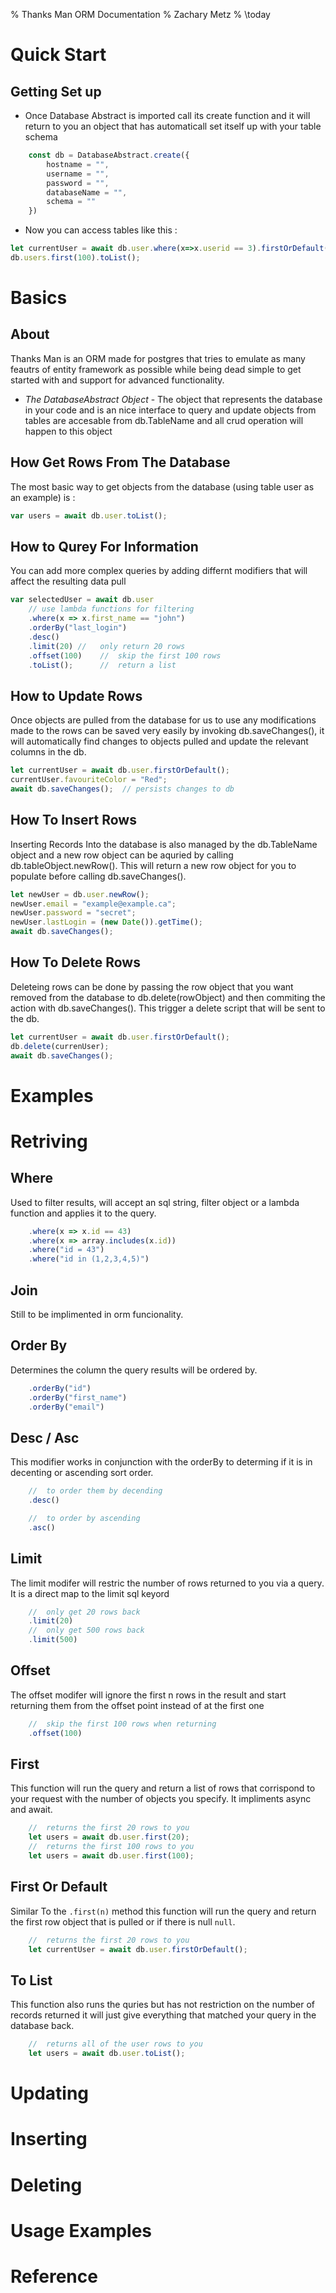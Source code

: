% Thanks Man ORM Documentation
% Zachary Metz
% \today


#   Quick Start


##  Getting Set up 
- Once Database Abstract is imported call its create function and it will return to you an object that has automaticall set itself up with your table schema
```js 
    const db = DatabaseAbstract.create({
        hostname = "",
        username = "",
        password = "",
        databaseName = "",
        schema = ""
    })
```
- Now you can access tables like this : 
```js
let currentUser = await db.user.where(x=>x.userid == 3).firstOrDefault();
db.users.first(100).toList();
```

#  Basics 

## About

Thanks Man is an ORM made for postgres that tries to emulate as many feautrs of entity framework as possible while being dead simple to get started with and support for advanced functionality.

- *The DatabaseAbstract Object* - The object that represents the database in your code and is an nice interface to query and update objects from tables are accesable from db.TableName and all crud operation will happen to this object 



## How Get Rows From The Database

The most basic way to get objects from the database (using table user as an example) is :
```js
var users = await db.user.toList();
```


## How to Qurey For Information

You can add more complex queries by adding differnt modifiers that will affect the resulting data pull 
```js
var selectedUser = await db.user
    // use lambda functions for filtering 
    .where(x => x.first_name == "john") 
    .orderBy("last_login")  
    .desc()
    .limit(20) //   only return 20 rows
    .offset(100)    //  skip the first 100 rows 
    .toList();      //  return a list
```


## How to Update Rows

Once objects are pulled from the database for us to use any modifications made to the rows can be saved very easily by invoking db.saveChanges(), it will automatically find changes to objects pulled and update the relevant columns in the db.

```js
let currentUser = await db.user.firstOrDefault();
currentUser.favouriteColor = "Red";
await db.saveChanges();  // persists changes to db
```

##  How To Insert Rows

Inserting Records Into the database is also managed by the db.TableName object and a new row object can be aquried by calling db.tableObject.newRow(). This will return a new row object for you to populate before calling db.saveChanges().

```js
let newUser = db.user.newRow();
newUser.email = "example@example.ca";
newUser.password = "secret";
newUser.lastLogin = (new Date()).getTime();
await db.saveChanges();

```

##  How To Delete Rows

Deleteing rows can be done by passing the row object that you want removed from the database to db.delete(rowObject) and then commiting the action with db.saveChanges(). This trigger a delete script that will be sent to the db. 

```js
let currentUser = await db.user.firstOrDefault();
db.delete(currenUser);
await db.saveChanges();
```



#   Examples 

#  Retriving

## Where

Used to filter results, will accept an sql string, filter object or a lambda function and applies it to the query. 
```js
    .where(x => x.id == 43)
    .where(x => array.includes(x.id))
    .where("id = 43")
    .where("id in (1,2,3,4,5)")

```

## Join

Still to be implimented in orm funcionality.

## Order By

Determines the column the query results will be ordered by.
```js
    .orderBy("id")
    .orderBy("first_name")
    .orderBy("email")
```

## Desc / Asc

This modifier works in conjunction with the orderBy to determing if it is in decenting or ascending sort order.

```js
    //  to order them by decending 
    .desc()

    //  to order by ascending 
    .asc()
```


## Limit

The limit modifer will restric the number of rows returned to you via a query. It is a direct map to the limit sql keyord 

```js 
    //  only get 20 rows back
    .limit(20)
    //  only get 500 rows back
    .limit(500)

```

## Offset

The offset modifer will ignore the first n rows in the result and start returning them from the offset point instead of at the first one 

```js 
    //  skip the first 100 rows when returning
    .offset(100) 
```

## First

This function will run the query and return a list of rows that corrispond to your request with the number of objects you specify. It impliments async and await.

```js
    //  returns the first 20 rows to you 
    let users = await db.user.first(20);
    //  returns the first 100 rows to you 
    let users = await db.user.first(100);
```  

## First Or Default 

Similar To the ```.first(n)``` method this function will run the query and return the first row object that is pulled or if there is null ```null```.

```js
    //  returns the first 20 rows to you 
    let currentUser = await db.user.firstOrDefault();
```

## To List  

This function also runs the quries but has not restriction on the number of records returned it will just give everything that matched your query in the database back.

```js
    //  returns all of the user rows to you 
    let users = await db.user.toList();
```

#  Updating 

#  Inserting 

#  Deleting

#   Usage Examples

#   Reference 
